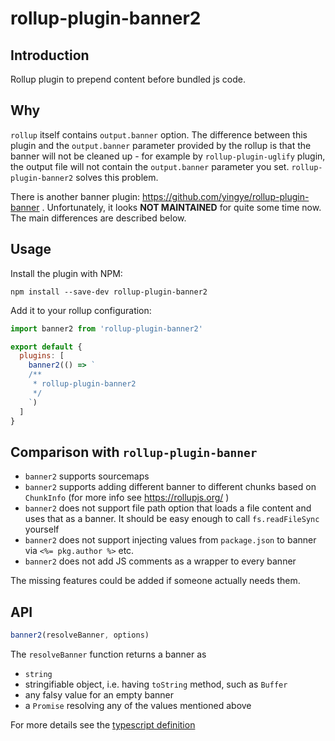 # rollup-plugin-banner2

## Introduction

Rollup plugin to prepend content before bundled js code.

## Why

`rollup` itself contains `output.banner` option.
The difference between this plugin and the `output.banner` parameter provided by the rollup is that the banner will not be cleaned up - for example by `rollup-plugin-uglify` plugin, the output file will not contain the `output.banner` parameter you set. `rollup-plugin-banner2` solves this problem.

There is another banner plugin: https://github.com/yingye/rollup-plugin-banner . Unfortunately, it looks **NOT MAINTAINED** for quite some time now. The main differences are described below.

## Usage

Install the plugin with NPM:

```
npm install --save-dev rollup-plugin-banner2
```

Add it to your rollup configuration:

```js
import banner2 from 'rollup-plugin-banner2'

export default {
  plugins: [
    banner2(() => `
    /**
     * rollup-plugin-banner2
     */
    `)
  ]
}

```

## Comparison with `rollup-plugin-banner`
- `banner2` supports sourcemaps
- `banner2` supports adding different banner to different chunks based on `ChunkInfo` (for more info see https://rollupjs.org/ )
- `banner2` does not support file path option that loads a file content and uses that as a banner. It should be easy enough to call `fs.readFileSync` yourself
- `banner2` does not support injecting values from `package.json` to banner via `<%= pkg.author %>` etc.
- `banner2` does not add JS comments as a wrapper to every banner

The missing features could be added if someone actually needs them.

## API

```ts
banner2(resolveBanner, options)
```
The `resolveBanner` function returns a banner as
- `string`
- stringifiable object, i.e. having `toString` method, such as `Buffer`
- any falsy value for an empty banner
- a `Promise` resolving any of the values mentioned above

For more details see the [typescript definition](index.d.ts)
